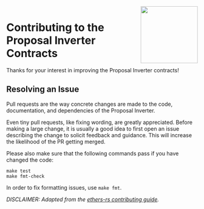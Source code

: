<img align="right" width="150" height="150" top="100" src="./assets/logo.png">

# Contributing to the Proposal Inverter Contracts

Thanks for your interest in improving the Proposal Inverter contracts!

## Resolving an Issue

Pull requests are the way concrete changes are made to the code, documentation,
and dependencies of the Proposal Inverter.

Even tiny pull requests, like fixing wording, are greatly appreciated.
Before making a large change, it is usually a good idea to first open an issue
describing the change to solicit feedback and guidance. This will increase the
likelihood of the PR getting merged.

Please also make sure that the following commands pass if you have changed the
code:

```
make test
make fmt-check
```

In order to fix formatting issues, use `make fmt`.

_DISCLAIMER: Adapted from the [ethers-rs contributing guide](https://github.com/gakonst/ethers-rs/blob/master/CONTRIBUTING.md)._
